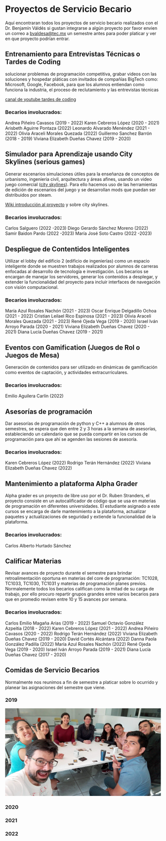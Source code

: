 # Proyectos de Servicio Becario 

Aquí encontraran todos los proyectos de servicio becario realizados con el Dr. Benjamín Váldés si gustan integrarse a algún proyecto por favor envien un correo a bvaldesa@tec.mx un semestre antes para poder platicar y ver en que proyecto podrían entrar.

## Entrenamiento para Entrevistas Técnicas o Tardes de Coding

solucionar problemas de programación competitiva, grabar videos con las soluciones y hospedar pláticas con invitados de compañías BigTech como: Microsoft, Google, Facebook, para que los alumnos entiendan como funciona la industria, el proceso de reclutamiento y las entrevistas técnicas

[canal de youtube tardes de coding](https://www.youtube.com/channel/UCaDLn1cv__Xz93lhLpLCKWw)

### Becarios involucrados:
Andrea Piñeiro Cavasos (2019 - 2022)
Karen Cebreros López  (2020 - 2021)
Arisbeth Aguirre Pontaza (2022)
Leonardo Alvarado Menéndez  (2021 - 2022)
Olivia Araceli Morales Quezada (2022)
Guillermo Sanchez Barrón (2018 - 2019)
Viviana Elizabeth Dueñas Chavez (2019 - 2020)

## Simulador para Aprendizaje usando City Skylines  (serious games)

Generar escenarios simulaciones útiles para la enseñanza de conceptos de urbanismo, ingenieria civil, arquitectura y áreas afines, usando un video juego comercial ([city skylines](https://store.steampowered.com/app/255710/Cities_Skylines/)). Para ello hacemos uso de las herramientas de edición de escenarios del juego y se desarrollan mods que puedan ser distribuidos por steam.

[Wiki introducción al proyecto](https://nine-vinca-8ca.notion.site/WIKI-COMO-JUGAR-CITY-SKYLINES-Y-SOBREVIVIR-EN-EL-INTENTO-d833a3f2544745b0b6e967a779eeff5a) y sobre city skylines.

### Becarios involucrados: 
Carlos Salguero (2022 -2023)
Diego Gerardo Sánchez Moreno (2022)
Samir Baidon Pardo (2022 -2023)
María José Soto Castro (2022 -2023)


## Despliegue de Contentidos Inteligentes 

Utilizar el lobby del edificio 2 (edificio de ingenierías) como un espacio inteligente donde se muestren trabajos realizados por alumnos de carreras enfocadas al desarrollo de tecnología e investigación. Los becarios se encargan de manejar los servidores, generar los contenidos a desplegar, y extender la funcionalidad del proyecto para incluir interfaces de navegación con visión computacional.

### Becarios involucrados: 
María Azul Rosales Nachón (2021 - 2023)
Oscar Enrique Delgadillo Ochoa (2021 - 2022)
Cristian Leilael Rico Espinosa (2021 - 2023)
Olivia Araceli Morales Quezada (2021 - 2023)
René Ojeda Vega (2019 - 2020)
Israel Iván Arroyo Parada (2020 - 2021)
Viviana Elizabeth Dueñas Chavez (2020 - 2021)
Diana Lucía Dueñas Chavez (2019 - 2021)

## Eventos con Gamification (Juegos de Rol o Juegos de Mesa)

Generación de contenidos para ser utilizado en dinámicas de gamificación como eventos de captación, y actividades extracurriculares.

### Becarios involucrados: 
Emilio Aguilera Carlín (2022)


## Asesorías de programación

Dar asesorías de programación de python y C++ a alumnos de otros semestres, se espera que den entre 2 y 3 horas a la semana de asesorías, estableciendo un calendario que se pueda compartir en los cursos de programación para que ahí se agenden las sesiones de asesoría.  

### Becarios involucrados:
Karen Cebreros López (2022)
Rodrigo Terán Hernández (2022)
Viviana Elizabeth Dueñas Chavez (2022)

## Mantenimiento a plataforma Alpha Grader

Alpha grader es un proyecto de libre uso por el Dr. Ruben Stranders, el proyecto consiste en un autocalificador de código que se usa en materias de programación en diferentes universidades. El estudiante asignado a este cursos se encarga de darle mantenimiento a la plataforma, actualizar paquetes y actualizaciones de seguridad y extiende la funcionalidad de la plataforma. 

### Becarios involucrados:
Carlos Alberto Hurtado Sánchez


## Calificar Materias

Revisar avances de proyecto durante el semestre para brindar retroalimentación oportuna en materias del core de programación: TC1028, TC1033, TC1030, TC1031 y materias de programación planes previos. Normalemente todos los becarios califican como la mitad de su carga de trabajo, por ello procuro repartir grupos grandes entre varios becarios para que en promedio revisen entre 10 y 15 avances por semana. 

### Becarios involucrados:
Carlos Emilio Magaña Arias (2019 - 2022)
Samuel Octavio González Azpeitia (2018 - 2022)
Karen Cebreros López (2021 - 2022)
Andrea Piñeiro Cavasos (2020 - 2022)
Rodrigo Terán Hernández (2022)
Viviana Elizabeth Dueñas Chavez (2019 - 2020)
David Cortés Alcántara (2022)
Danna Paola González Padilla (2022)
María Azul Rosales Nachón (2022)
René Ojeda Vega (2019 - 2020)
Israel Iván Arroyo Parada (2019 - 2021)
Diana Lucía Dueñas Chavez (2017 - 2020)


## Comidas de Servicio Becarios
Normalmente nos reunimos a fin de semestre a platicar sobre lo ocurrido y planear las asignaciones del semestre que viene. 

### 2019
![Comida Becarios](images/2019.jpg)

### 2020

### 2021

### 2022

